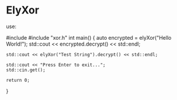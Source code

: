 # ElyXor

use:

#include <iostream>
#include "xor.h"
int main() {
    auto encrypted = elyXor("Hello World!");
    std::cout << encrypted.decrypt() << std::endl;

    std::cout << elyXor("Test String").decrypt() << std::endl;

    std::cout << "Press Enter to exit...";
    std::cin.get();

    return 0;
}
